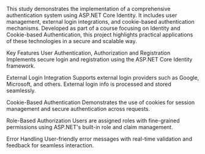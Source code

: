 This study demonstrates the implementation of a comprehensive authentication system using ASP.NET Core Identity. It includes user management, external login integrations, and cookie-based authentication mechanisms. Developed as part of a course focusing on Identity and Cookie-based Authentication, this project highlights practical applications of these technologies in a secure and scalable way.

Key Features
User Authentication, Authorization and Registration
Implements secure login and registration using the ASP.NET Core Identity framework.

External Login Integration
Supports external login providers such as Google, Microsoft, and others. External login info is processed and stored seamlessly.

Cookie-Based Authentication
Demonstrates the use of cookies for session management and secure authentication across requests.

Role-Based Authorization
Users are assigned roles with fine-grained permissions using ASP.NET's built-in role and claim management.

Error Handling
User-friendly error messages with real-time validation and feedback for seamless interaction.
